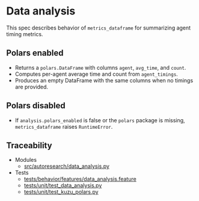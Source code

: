 # Data analysis

This spec describes behavior of `metrics_dataframe` for summarizing agent timing metrics.

## Polars enabled
- Returns a `polars.DataFrame` with columns `agent`, `avg_time`, and `count`.
- Computes per-agent average time and count from `agent_timings`.
- Produces an empty DataFrame with the same columns when no timings are provided.

## Polars disabled
- If `analysis.polars_enabled` is false or the `polars` package is missing, `metrics_dataframe` raises `RuntimeError`.

## Traceability

- Modules
  - [src/autoresearch/data_analysis.py][m1]
- Tests
  - [tests/behavior/features/data_analysis.feature][t1]
  - [tests/unit/test_data_analysis.py][t2]
  - [tests/unit/test_kuzu_polars.py][t3]

[m1]: ../../src/autoresearch/data_analysis.py
[t1]: ../../tests/behavior/features/data_analysis.feature
[t2]: ../../tests/unit/test_data_analysis.py
[t3]: ../../tests/unit/test_kuzu_polars.py

